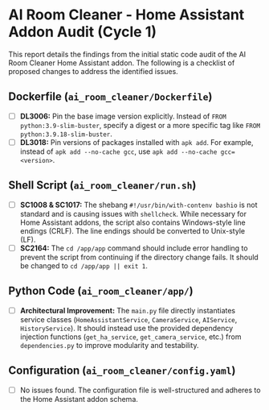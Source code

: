 # AI Room Cleaner - Home Assistant Addon Audit (Cycle 1)

This report details the findings from the initial static code audit of the AI Room Cleaner Home Assistant addon. The following is a checklist of proposed changes to address the identified issues.

## Dockerfile (`ai_room_cleaner/Dockerfile`)

- [ ] **DL3006:** Pin the base image version explicitly. Instead of `FROM python:3.9-slim-buster`, specify a digest or a more specific tag like `FROM python:3.9.18-slim-buster`.
- [ ] **DL3018:** Pin versions of packages installed with `apk add`. For example, instead of `apk add --no-cache gcc`, use `apk add --no-cache gcc=<version>`.

## Shell Script (`ai_room_cleaner/run.sh`)

- [ ] **SC1008 & SC1017:** The shebang `#!/usr/bin/with-contenv bashio` is not standard and is causing issues with `shellcheck`. While necessary for Home Assistant addons, the script also contains Windows-style line endings (CRLF). The line endings should be converted to Unix-style (LF).
- [ ] **SC2164:** The `cd /app/app` command should include error handling to prevent the script from continuing if the directory change fails. It should be changed to `cd /app/app || exit 1`.

## Python Code (`ai_room_cleaner/app/`)

- [ ] **Architectural Improvement:** The `main.py` file directly instantiates service classes (`HomeAssistantService`, `CameraService`, `AIService`, `HistoryService`). It should instead use the provided dependency injection functions (`get_ha_service`, `get_camera_service`, etc.) from `dependencies.py` to improve modularity and testability.

## Configuration (`ai_room_cleaner/config.yaml`)

- [ ] No issues found. The configuration file is well-structured and adheres to the Home Assistant addon schema.